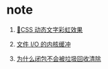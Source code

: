 # note

1. [🌈CSS 动态文字彩虹效果](https://github.com/raxxarr/note/issues/1)

2. [文件 I/O 的内核缓冲](https://github.com/raxxarr/note/issues/2)

3. [为什么闭包不会被垃圾回收清除](https://github.com/raxxarr/note/issues/3)
